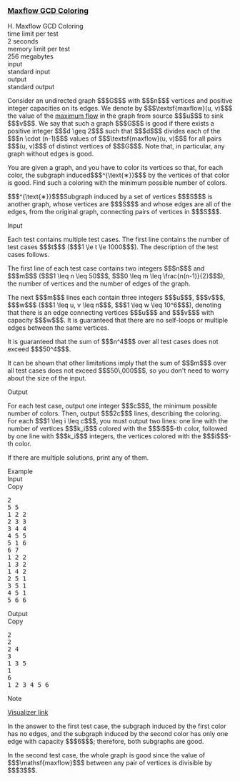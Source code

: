 <h3><a href="https://codeforces.com/contest/2147/problem/H" target="_blank" rel="noopener noreferrer">Maxflow GCD Coloring</a></h3>

<div class="header"><div class="title">H. Maxflow GCD Coloring</div><div class="time-limit"><div class="property-title">time limit per test</div>2 seconds</div><div class="memory-limit"><div class="property-title">memory limit per test</div>256 megabytes</div><div class="input-file input-standard"><div class="property-title">input</div>standard input</div><div class="output-file output-standard"><div class="property-title">output</div>standard output</div></div><div><p> </p><p>Consider an undirected graph $$$G$$$ with $$$n$$$ vertices and positive integer capacities on its edges. We denote by $$$\textsf{maxflow}(u, v)$$$ the value of the <a href="https://en.wikipedia.org/wiki/Maximum_flow_problem">maximum flow</a> in the graph from source $$$u$$$ to sink $$$v$$$. We say that such a graph $$$G$$$ is <span class="tex-font-style-it">good</span> if there exists a positive integer $$$d \geq 2$$$ such that $$$d$$$ divides each of the $$$n \cdot (n-1)$$$ values of $$$\textsf{maxflow}(u, v)$$$ for all pairs $$$(u, v)$$$ of distinct vertices of $$$G$$$. Note that, in particular, any graph without edges is good. </p><p>You are given a graph, and you have to color its vertices so that, for each color, the subgraph induced$$$^{\text{∗}}$$$ by the vertices of that color is good. Find such a coloring with the <span class="tex-font-style-bf">minimum</span> possible number of colors.</p><div class="statement-footnote"><p>$$$^{\text{∗}}$$$Subgraph induced by a set of vertices $$$S$$$ is another graph, whose vertices are $$$S$$$ and whose edges are <span class="tex-font-style-bf">all</span> of the edges, from the original graph, connecting pairs of vertices in $$$S$$$.</p></div></div><div class="input-specification"><div class="section-title">Input</div><p>Each test contains multiple test cases. The first line contains the number of test cases $$$t$$$ ($$$1 \le t \le 1000$$$). The description of the test cases follows. </p><p>The first line of each test case contains two integers $$$n$$$ and $$$m$$$ ($$$1 \leq n \leq 50$$$, $$$0 \leq m \leq \frac{n(n-1)}{2}$$$), the number of vertices and the number of edges of the graph.</p><p>The next $$$m$$$ lines each contain three integers $$$u$$$, $$$v$$$, $$$w$$$ ($$$1 \leq u, v \leq n$$$, $$$1 \leq w \leq 10^6$$$), denoting that there is an edge connecting vertices $$$u$$$ and $$$v$$$ with capacity $$$w$$$. It is guaranteed that there are no self-loops or multiple edges between the same vertices.</p><p>It is guaranteed that the sum of $$$n^4$$$ over all test cases does not exceed $$$50^4$$$. </p><p>It can be shown that other limitations imply that the sum of $$$m$$$ over all test cases does not exceed $$$50\,000$$$, so you don't need to worry about the size of the input.</p></div><div class="output-specification"><div class="section-title">Output</div><p>For each test case, output one integer $$$c$$$, the minimum possible number of colors. Then, output $$$2c$$$ lines, describing the coloring. For each $$$1 \leq i \leq c$$$, you must output two lines: one line with the number of vertices $$$k_i$$$ colored with the $$$i$$$-th color, followed by one line with $$$k_i$$$ integers, the vertices colored with the $$$i$$$-th color. </p><p>If there are multiple solutions, print any of them.</p></div><div class="sample-tests"><div class="section-title">Example</div><div class="sample-test"><div class="input"><div class="title">Input<div title="Copy" data-clipboard-target="#id006952013816926174" id="id007604059665661409" class="input-output-copier">Copy</div></div><pre id="id006952013816926174"><div class="test-example-line test-example-line-even test-example-line-0">2</div><div class="test-example-line test-example-line-odd test-example-line-1">5 5</div><div class="test-example-line test-example-line-odd test-example-line-1">1 2 2</div><div class="test-example-line test-example-line-odd test-example-line-1">2 3 3</div><div class="test-example-line test-example-line-odd test-example-line-1">3 4 4</div><div class="test-example-line test-example-line-odd test-example-line-1">4 5 5</div><div class="test-example-line test-example-line-odd test-example-line-1">5 1 6</div><div class="test-example-line test-example-line-even test-example-line-2">6 7</div><div class="test-example-line test-example-line-even test-example-line-2">1 2 2</div><div class="test-example-line test-example-line-even test-example-line-2">1 3 2</div><div class="test-example-line test-example-line-even test-example-line-2">1 4 2</div><div class="test-example-line test-example-line-even test-example-line-2">2 5 1</div><div class="test-example-line test-example-line-even test-example-line-2">3 5 1</div><div class="test-example-line test-example-line-even test-example-line-2">4 5 1</div><div class="test-example-line test-example-line-even test-example-line-2">5 6 6</div></pre></div><div class="output"><div class="title">Output<div title="Copy" data-clipboard-target="#id00049730783212432184" id="id007044936988005105" class="input-output-copier">Copy</div></div><pre id="id00049730783212432184"><div class="test-example-line test-example-line-odd test-example-line-1">2</div><div class="test-example-line test-example-line-odd test-example-line-1">2</div><div class="test-example-line test-example-line-odd test-example-line-1">2 4</div><div class="test-example-line test-example-line-odd test-example-line-1">3</div><div class="test-example-line test-example-line-odd test-example-line-1">1 3 5</div><div class="test-example-line test-example-line-even test-example-line-2">1</div><div class="test-example-line test-example-line-even test-example-line-2">6</div><div class="test-example-line test-example-line-even test-example-line-2">1 2 3 4 5 6</div></pre></div></div></div><div class="note"><div class="section-title">Note</div><p><a href="https://codeforces.com/assets/contests/2147/H_BpBMojEo8HY7badOmJkt.html">Visualizer link</a></p><p>In the answer to the first test case, the subgraph induced by the first color has no edges, and the subgraph induced by the second color has only one edge with capacity $$$6$$$; therefore, both subgraphs are good.</p><p>In the second test case, the whole graph is good since the value of $$$\mathsf{maxflow}$$$ between any pair of vertices is divisible by $$$3$$$.</p></div>